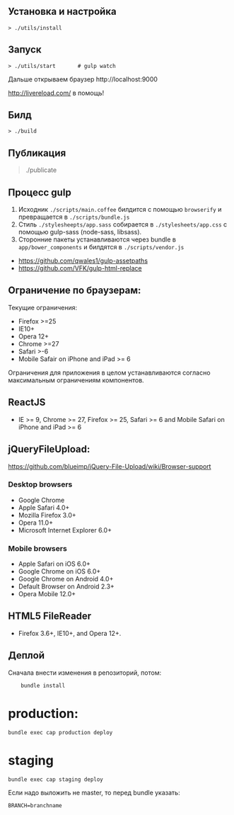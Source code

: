 Установка и настройка
---------------------

    > ./utils/install

Запуск
------

    > ./utils/start       # gulp watch

Дальше открываем браузер http://localhost:9000

http://livereload.com/ в помощь!


Билд
----

    > ./build


Публикация
----------

   > ./publicate


Процесс gulp
------------

1. Исходник `./scripts/main.coffee` билдится с помощью `browserify` и превращается в `./scripts/bundle.js`
2. Стиль `./stylesheepts/app.sass` собирается в `./stylesheets/app.css`
с помощью gulp-sass (node-sass, libsass).
3. Сторонние пакеты устанавливаются через bundle в `app/bower_components` и билдятся в `./scripts/vendor.js`

* https://github.com/qwales1/gulp-assetpaths
* https://github.com/VFK/gulp-html-replace

Ограничение по браузерам:
------------------------

Текущие ограничения:

* Firefox >=25
* IE10+
* Opera 12+
* Chrome >=27
* Safari >-6
* Mobile Safair on iPhone and iPad >= 6

Ограничения для приложения в целом устанавливаются согласно максимальным ограничениям компонентов.

## ReactJS

* IE >= 9, Chrome >= 27, Firefox >= 25, Safari >= 6 and Mobile Safari on iPhone and iPad >= 6

## jQueryFileUpload:

https://github.com/blueimp/jQuery-File-Upload/wiki/Browser-support

### Desktop browsers

* Google Chrome
* Apple Safari 4.0+
* Mozilla Firefox 3.0+
* Opera 11.0+
* Microsoft Internet Explorer 6.0+

### Mobile browsers

* Apple Safari on iOS 6.0+
* Google Chrome on iOS 6.0+
* Google Chrome on Android 4.0+
* Default Browser on Android 2.3+
* Opera Mobile 12.0+

## HTML5 FileReader

* Firefox 3.6+, IE10+, and Opera 12+.

## Деплой
Сначала внести изменения в репозиторий, потом:

        bundle install

# production:

    bundle exec cap production deploy

# staging

    bundle exec cap staging deploy

Если надо выложить не master, то перед bundle указать:

    BRANCH=branchname
